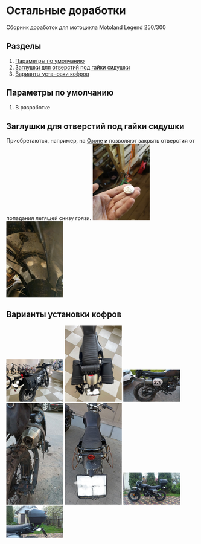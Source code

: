 # Остальные доработки
Сборник доработок для мотоцикла Motoland Legend 250/300

## Разделы
1. [Параметры по умолчанию](#params)
2. [Заглушки для отверстий под гайки сидушки](#zagg)
3. [Варианты установки кофров](#sidebags)


## Параметры по умолчанию <a name="params"></a>

1. В разработке


## Заглушки для отверстий под гайки сидушки <a name="zagg"></a>
Приобретаются, например, на [Озоне](https://ozon.ru/t/wiqHn6r) и позволяют закрыть отверстия от попадания летящей снизу грязи.
<a href="img/PZEFZDzdsodntfQUXcCfYWwdknWsEt3foXoeScie7shM50g33gNAnEGpAR7YQDrprBGGpTqoEA1RhpoJc16ONfoW.jpg"><img src="img/PZEFZDzdsodntfQUXcCfYWwdknWsEt3foXoeScie7shM50g33gNAnEGpAR7YQDrprBGGpTqoEA1RhpoJc16ONfoW.jpg" width=30% height=30%></a>
<a href="img/Z7-ngBcoOqRn8e4-kAgPbeB13w_5nInfqi_9yxC7u4ljaQuvfh0QTwbaUDrSH0lh7fwuPVlrHhE2p6vl_bElxlD9.jpg"><img src="img/Z7-ngBcoOqRn8e4-kAgPbeB13w_5nInfqi_9yxC7u4ljaQuvfh0QTwbaUDrSH0lh7fwuPVlrHhE2p6vl_bElxlD9.jpg" width=30% height=30%></a>


## Варианты установки кофров <a name="sidebags"></a>

<a href="img/A1i5l4_kOEM.jpg"><img src="img/A1i5l4_kOEM.jpg" width=30% height=30%></a>
<a href="img/t4xLL0JxgMQ.jpg"><img src="img/t4xLL0JxgMQ.jpg" width=30% height=30%></a>
<a href="img/kq7hWlf7Dik.jpg"><img src="img/kq7hWlf7Dik.jpg" width=30% height=30%></a>
<a href="img/dYXznQcPZuA.jpg"><img src="img/dYXznQcPZuA.jpg" width=30% height=30%></a>
<a href="img/aXM-a9m-FFQ.jpg"><img src="img/aXM-a9m-FFQ.jpg" width=30% height=30%></a>
<a href="img/GF-kqov8xJk.jpg"><img src="img/GF-kqov8xJk.jpg" width=30% height=30%></a>
<a href="img/o_z0baRKQhk.jpg"><img src="img/o_z0baRKQhk.jpg" width=30% height=30%></a>

